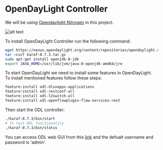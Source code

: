 # OpenDayLight Controller

We will be using [Opendaylight Nitrogen](https://nexus.opendaylight.org/content/repositories/opendaylight.release/org/opendaylight/integration/karaf/0.7.3/karaf-0.7.3.tar.gz) in this project.

![alt text](https://en.wikipedia.org/wiki/OpenDaylight_Project#/media/File:OpenDaylight_logo.png)


To install OpenDayLight Controller run the following command:
```bash
wget https://nexus.opendaylight.org/content/repositories/opendaylight.release/org/opendaylight/integration/karaf/0.7.3/karaf-0.7.3.tar.gz
tar –cvzf karaf-0.7.3.tar.gz 
sudo apt-get install openjdk-8-jdk  
export JAVA_HOME=/usr/lib/jvm/java-8-openjdk-amd64/jre
```

To start OpenDayLight we need to install some features in OpenDayLight. To install mentioned features follow these steps:
```bash
feature:install odl-dluxapps-applications
feature:install odl-restconf-all
feature:install odl-l2switch-all
feature:install odl-openflowplugin-flow-services-rest
```
Then start the ODL controller:
```bash
./karaf-0.7.3/bin/start
# To test ODL functionality
./karaf-0.7.3/bin/status
```
You can access ODL web GUI from this [link](http://localhost:8181/index.html#/login) and the defualt username and password is 'admin'.